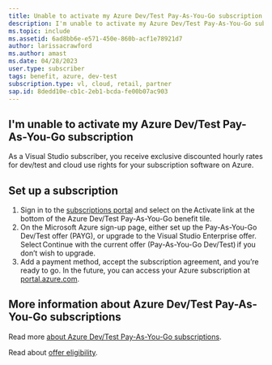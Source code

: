 ```yaml
---
title: Unable to activate my Azure Dev/Test Pay-As-You-Go subscription
description: I'm unable to activate my Azure Dev/Test Pay-As-You-Go subscription included with my Visual Studio subscription? 
ms.topic: include
ms.assetid: 6ad8bb6e-e571-450e-860b-acf1e78921d7
author: larissacrawford
ms.author: amast
ms.date: 04/28/2023
user.type: subscriber
tags: benefit, azure, dev-test
subscription.type: vl, cloud, retail, partner
sap.id: 8dedd10e-cb1c-2eb1-bcda-fe00b07ac903
---
```


## I'm unable to activate my Azure Dev/Test Pay-As-You-Go subscription

As a Visual Studio subscriber, you receive exclusive discounted hourly rates for dev/test and cloud use rights for your subscription software on Azure. 

## Set up a subscription

1. Sign in to the [subscriptions portal](https://my.visualstudio.com/benefits) and select on the Activate link at the bottom of the Azure Dev/Test Pay-As-You-Go benefit tile.
1. On the Microsoft Azure sign-up page, either set up the Pay-As-You-Go Dev/Test offer (PAYG), or upgrade to the Visual Studio Enterprise offer. Select Continue with the current offer (Pay-As-You-Go Dev/Test) if you don’t wish to upgrade. 
1. Add a payment method, accept the subscription agreement, and you’re ready to go. In the future, you can access your Azure subscription at [portal.azure.com](https://portal.azure.com/). 

## More information about Azure Dev/Test Pay-As-You-Go subscriptions
 
Read more [about Azure Dev/Test Pay-As-You-Go subscriptions](https://learn.microsoft.com/visualstudio/subscriptions/vs-azure-payg).

Read about [offer eligibility](https://learn.microsoft.com/visualstudio/subscriptions/vs-azure-eligibility).